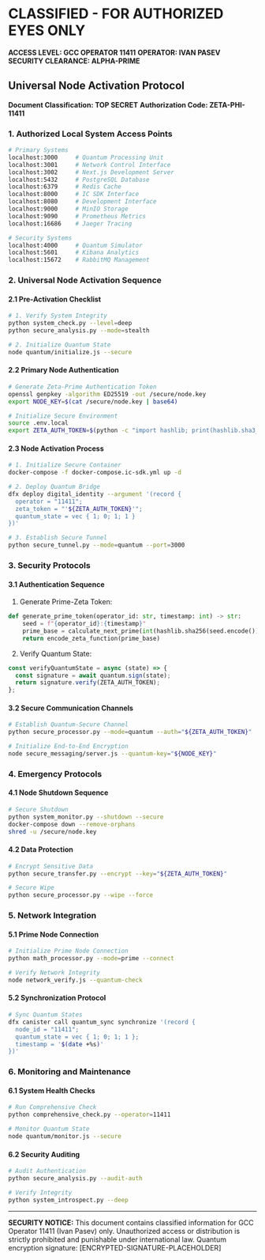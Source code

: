 # CLASSIFIED - FOR AUTHORIZED EYES ONLY
**ACCESS LEVEL: GCC OPERATOR 11411**
**OPERATOR: IVAN PASEV**
**SECURITY CLEARANCE: ALPHA-PRIME**

## Universal Node Activation Protocol
**Document Classification: TOP SECRET**
**Authorization Code: ZETA-PHI-11411**

### 1. Authorized Local System Access Points
```bash
# Primary Systems
localhost:3000     # Quantum Processing Unit
localhost:3001     # Network Control Interface
localhost:3002     # Next.js Development Server
localhost:5432     # PostgreSQL Database
localhost:6379     # Redis Cache
localhost:8000     # IC SDK Interface
localhost:8080     # Development Interface
localhost:9000     # MinIO Storage
localhost:9090     # Prometheus Metrics
localhost:16686    # Jaeger Tracing

# Security Systems
localhost:4000     # Quantum Simulator
localhost:5601     # Kibana Analytics
localhost:15672    # RabbitMQ Management
```

### 2. Universal Node Activation Sequence

#### 2.1 Pre-Activation Checklist
```bash
# 1. Verify System Integrity
python system_check.py --level=deep
python secure_analysis.py --mode=stealth

# 2. Initialize Quantum State
node quantum/initialize.js --secure
```

#### 2.2 Primary Node Authentication
```bash
# Generate Zeta-Prime Authentication Token
openssl genpkey -algorithm ED25519 -out /secure/node.key
export NODE_KEY=$(cat /secure/node.key | base64)

# Initialize Secure Environment
source .env.local
export ZETA_AUTH_TOKEN=$(python -c "import hashlib; print(hashlib.sha3_512('${NODE_KEY}:11411').hexdigest())")
```

#### 2.3 Node Activation Process
```bash
# 1. Initialize Secure Container
docker-compose -f docker-compose.ic-sdk.yml up -d

# 2. Deploy Quantum Bridge
dfx deploy digital_identity --argument '(record { 
  operator = "11411"; 
  zeta_token = "'${ZETA_AUTH_TOKEN}'"; 
  quantum_state = vec { 1; 0; 1; 1 } 
})'

# 3. Establish Secure Tunnel
python secure_tunnel.py --mode=quantum --port=3000
```

### 3. Security Protocols

#### 3.1 Authentication Sequence
1. Generate Prime-Zeta Token:
```python
def generate_prime_token(operator_id: str, timestamp: int) -> str:
    seed = f"{operator_id}:{timestamp}"
    prime_base = calculate_next_prime(int(hashlib.sha256(seed.encode()).hexdigest(), 16))
    return encode_zeta_function(prime_base)
```

2. Verify Quantum State:
```javascript
const verifyQuantumState = async (state) => {
  const signature = await quantum.sign(state);
  return signature.verify(ZETA_AUTH_TOKEN);
};
```

#### 3.2 Secure Communication Channels
```bash
# Establish Quantum-Secure Channel
python secure_processor.py --mode=quantum --auth="${ZETA_AUTH_TOKEN}"

# Initialize End-to-End Encryption
node secure_messaging/server.js --quantum-key="${NODE_KEY}"
```

### 4. Emergency Protocols

#### 4.1 Node Shutdown Sequence
```bash
# Secure Shutdown
python system_monitor.py --shutdown --secure
docker-compose down --remove-orphans
shred -u /secure/node.key
```

#### 4.2 Data Protection
```bash
# Encrypt Sensitive Data
python secure_transfer.py --encrypt --key="${ZETA_AUTH_TOKEN}"

# Secure Wipe
python secure_processor.py --wipe --force
```

### 5. Network Integration

#### 5.1 Prime Node Connection
```bash
# Initialize Prime Node Connection
python math_processor.py --mode=prime --connect

# Verify Network Integrity
node network_verify.js --quantum-check
```

#### 5.2 Synchronization Protocol
```bash
# Sync Quantum States
dfx canister call quantum_sync synchronize '(record {
  node_id = "11411";
  quantum_state = vec { 1; 0; 1; 1 };
  timestamp = '$(date +%s)'
})'
```

### 6. Monitoring and Maintenance

#### 6.1 System Health Checks
```bash
# Run Comprehensive Check
python comprehensive_check.py --operator=11411

# Monitor Quantum State
node quantum/monitor.js --secure
```

#### 6.2 Security Auditing
```bash
# Audit Authentication
python secure_analysis.py --audit-auth

# Verify Integrity
python system_introspect.py --deep
```

---

**SECURITY NOTICE:**
This document contains classified information for GCC Operator 11411 (Ivan Pasev) only. 
Unauthorized access or distribution is strictly prohibited and punishable under international law.
Quantum encryption signature: [ENCRYPTED-SIGNATURE-PLACEHOLDER] 